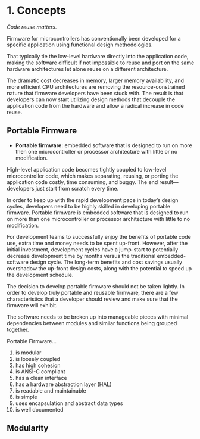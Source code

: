 # 1. Concepts

_Code reuse matters._

Firmware for microcontrollers has conventionally been developed for a specific
application using functional design methodologies.

That typically tie the low-level hardware directly into the application code,
making the software difficult if not impossible to reuse and port on the same hardware
architectures let alone reuse on a different architecture.

The dramatic cost decreases in memory, larger memory
availability, and more efficient CPU architectures are removing the resource-constrained
nature that firmware developers have been stuck with. The result is that developers
can now start utilizing design methods that decouple the application code from the
hardware and allow a radical increase in code reuse.

## Portable Firmware

- **Portable firmware:** embedded software that is designed to run on more then one
microcontroller or processor architecture with little or no modification.

High-level application code becomes tightly coupled
to low-level microcontroller code, which makes separating, reusing, or porting the
application code costly, time consuming, and buggy. The end result—developers just
start from scratch every time.

In order to keep up with the rapid development pace in today’s design cycles,
developers need to be highly skilled in developing portable firmware. Portable firmware
is embedded software that is designed to run on more than one microcontroller or
processor architecture with little to no modification.

For development teams to successfully enjoy the benefits of portable code use,
extra time and money needs to be spent up-front. However, after the initial investment,
development cycles have a jump-start to potentially decrease development time by
months versus the traditional embedded-software design cycle. The long-term benefits
and cost savings usually overshadow the up-front design costs, along with the potential
to speed up the development schedule.

The decision to develop portable firmware should not be taken lightly. In order
to develop truly portable and reusable firmware, there are a few characteristics that a
developer should review and make sure that the firmware will exhibit.

The software needs to be broken up into
manageable pieces with minimal dependencies between modules and similar functions
being grouped together.

Portable Firmware...

1. is modular
2. is loosely coupled
3. has high cohesion
4. is ANSI-C compliant
5. has a clean interface
6. has a hardware abstraction layer (HAL)
7. is readable and maintainable
8. is simple
9. uses encapsulation and abstract data types
10. is well documented

## Modularity


